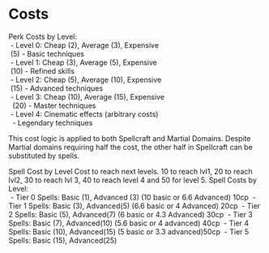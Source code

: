 # Costs
Perk Costs by Level:  
 - Level 0: Cheap (2), Average (3), Expensive  
 (5) - Basic techniques  
 - Level 1: Cheap (3), Average (5), Expensive  
 (10) - Refined skills  
 - Level 2: Cheap (5), Average (10), Expensive  
 (15) - Advanced techniques  
 - Level 3: Cheap (10), Average (15), Expensive  
  (20) - Master techniques  
 - Level 4: Cinematic effects (arbitrary costs)  
  - Legendary techniques

This cost logic is applied to both Spellcraft and Martial Domains. Despite Martial domains requiring half the cost, the other half in Spellcraft can be substituted by spells.

Spell Cost by Level
Cost to reach next levels. 10 to reach lvl1, 20 to reach lvl2, 30 to reach lvl 3, 40 to reach level 4 and 50 for level 5. 
Spell Costs by Level:  
 - Tier 0 Spells: Basic (1), Advanced (3)  (10 basic or 6.6 Advanced) 10cp
 - Tier 1 Spells: Basic (3), Advanced(5)   (6.6 basic or 4 Advanced) 20cp
 - Tier 2 Spells: Basic (5), Advanced(7) (6 basic or 4.3 Advanced) 30cp
 - Tier 3 Spells: Basic (7), Advanced(10)   (5.6 basic or 4 advanced) 40cp
 - Tier 4 Spells: Basic (10), Advanced(15) (5 basic or 3.3 advanced)50cp
 - Tier 5 Spells: Basic (15), Advanced(25) 

